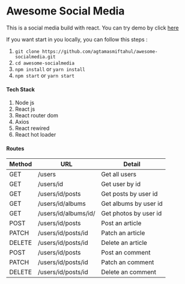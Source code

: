 # Awesome Social Media
This is a social media build with react. You can try demo by click [here](http://awesome-socialmedia.netlify.com)

If you want start in you locally, you can follow this steps :
1. ``` git clone https://github.com/agtamasmiftahul/awesome-socialmedia.git ```
2. ``` cd awesome-socialmedia ```
3. ``` npm install ``` or ``` yarn install ```
4. ``` npm start ``` or ``` yarn start ```

#### Tech Stack
1. Node js
2. React js
3. React router dom
4. Axios
5. React rewired
6. React hot loader

#### Routes
Method | URL | Detail 
-------|-----|-------
GET | /users | Get all users
GET | /users/id | Get user by id
GET | /users/id/posts | Get posts by user id
GET | /users/id/albums | Get albums by user id
GET | /users/id/albums/id/ | Get photos by user id
POST | /users/id/posts | Post an article
PATCH | /users/id/posts/id | Patch an article
DELETE | /users/id/posts/id | Delete an article
POST | /users/id/posts | Post an comment
PATCH | /users/id/posts/id | Patch an comment
DELETE | /users/id/posts/id | Delete an comment

